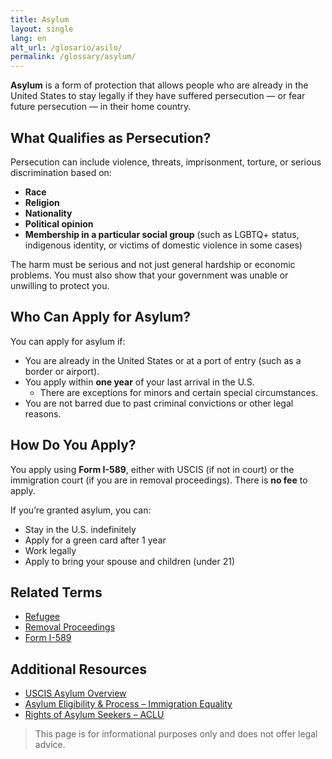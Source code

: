 ```yaml
---
title: Asylum
layout: single
lang: en
alt_url: /glosario/asilo/
permalink: /glossary/asylum/
---
```


**Asylum** is a form of protection that allows people who are already in the United States to stay legally if they have suffered persecution — or fear future persecution — in their home country.

## What Qualifies as Persecution?

Persecution can include violence, threats, imprisonment, torture, or serious discrimination based on:

- **Race**
- **Religion**
- **Nationality**
- **Political opinion**
- **Membership in a particular social group** (such as LGBTQ+ status, indigenous identity, or victims of domestic violence in some cases)

The harm must be serious and not just general hardship or economic problems. You must also show that your government was unable or unwilling to protect you.

## Who Can Apply for Asylum?

You can apply for asylum if:

- You are already in the United States or at a port of entry (such as a border or airport).
- You apply within **one year** of your last arrival in the U.S.  
  - There are exceptions for minors and certain special circumstances.
- You are not barred due to past criminal convictions or other legal reasons.

## How Do You Apply?

You apply using **Form I-589**, either with USCIS (if not in court) or the immigration court (if you are in removal proceedings). There is **no fee** to apply.

If you’re granted asylum, you can:

- Stay in the U.S. indefinitely
- Apply for a green card after 1 year
- Work legally
- Apply to bring your spouse and children (under 21)

## Related Terms

- [Refugee](/glossary/refugee/)
- [Removal Proceedings](/glossary/removal-proceedings/)
- [Form I-589](/glossary/form-i-589/)

## Additional Resources

- [USCIS Asylum Overview](https://www.uscis.gov/humanitarian/refugees-and-asylum/asylum)
- [Asylum Eligibility & Process – Immigration Equality](https://immigrationequality.org/asylum/)
- [Rights of Asylum Seekers – ACLU](https://www.aclu.org/issues/immigrants-rights/asylum-seekers)

> This page is for informational purposes only and does not offer legal advice.